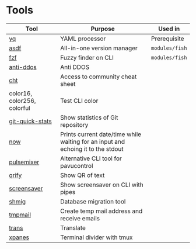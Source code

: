 # Tools
|Tool|Purpose|Used in|
|----|-------|-------|
|[yq](https://github.com/mikefarah/yq)|YAML processor|Prerequisite|
|[asdf](https://asdf-vm.com/)|All-in-one version manager|`modules/fish`|
|[fzf](https://github.com/junegunn/fzf)|Fuzzy finder on CLI|`modules/fish`|
|[anti-ddos](https://github.com/anti-ddos/Anti-DDOS)|Anti DDOS||
|[cht](https://cht.sh)|Access to community cheat sheet||
|color16, color256, colorful|Test CLI color||
|[git-quick-stats](https://github.com/arzzen/git-quick-stats)|Show statistics of Git repository||
|[now](https://github.com/apankrat/now.sh)|Prints current date/time while waiting for an input and echoing it to the stdout||
|[pulsemixer](https://github.com/GeorgeFilipkin/pulsemixer)|Alternative CLI tool for pavucontrol||
|[qrify](https://github.com/alexanderepstein/Bash-Snippets)|Show QR of text||
|[screensaver](https://github.com/pipeseroni/pipes.sh)|Show screensaver on CLI with pipes||
|[shmig](https://github.com/mbucc/shmig)|Database migration tool||
|[tmpmail](https://github.com/sdushantha/tmpmail)|Create temp mail address and receive emails||
|[trans](https://github.com/soimort/translate-shell)|Translate||
|[xpanes](https://github.com/greymd/tmux-xpanes)|Terminal divider with tmux||
